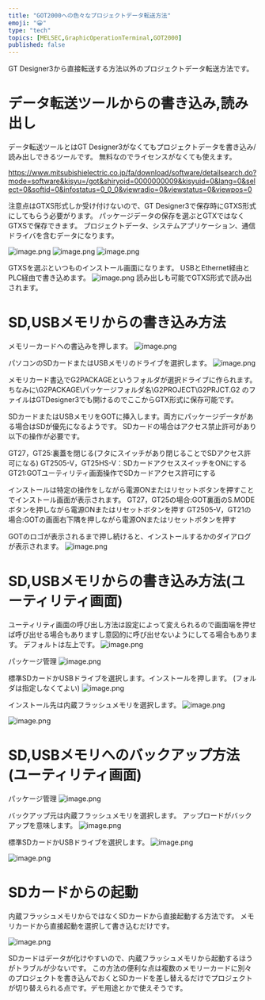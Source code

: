 ```yaml
---
title: "GOT2000への色々なプロジェクトデータ転送方法"
emoji: "😀"
type: "tech"
topics: [MELSEC,GraphicOperationTerminal,GOT2000]
published: false
---
```

GT Designer3から直接転送する方法以外のプロジェクトデータ転送方法です。

# データ転送ツールからの書き込み,読み出し
データ転送ツールとはGT Designer3がなくてもプロジェクトデータを書き込み/読み出しできるツールです。
無料なのでライセンスがなくても使えます。

https://www.mitsubishielectric.co.jp/fa/download/software/detailsearch.do?mode=software&kisyu=/got&shiryoid=0000000009&kisyuid=0&lang=0&select=0&softid=0&infostatus=0_0_0&viewradio=0&viewstatus=0&viewpos=0

注意点はGTXS形式しか受け付けないので、GT Designer3で保存時にGTXS形式にしてもらう必要がります。
パッケージデータの保存を選ぶとGTXではなくGTXSで保存できます。
プロジェクトデータ、システムアプリケーション、通信ドライバを含むデータになります。

![image.png](https://qiita-image-store.s3.ap-northeast-1.amazonaws.com/0/2146151/0870a4d1-8d14-4138-58c8-08d8907dfd95.png)
![image.png](https://qiita-image-store.s3.ap-northeast-1.amazonaws.com/0/2146151/9d2fbe58-a45c-7213-8fe8-39c7481a3cd7.png)
![image.png](https://qiita-image-store.s3.ap-northeast-1.amazonaws.com/0/2146151/7ed53025-55e9-65e5-c2c0-c1be7bdd6165.png)

GTXSを選ぶといつものインストール画面になります。
USBとEthernet経由とPLC経由で書き込めます。
![image.png](https://qiita-image-store.s3.ap-northeast-1.amazonaws.com/0/2146151/b27d5528-bbb7-44c8-ad4d-0d8b9cc54786.png)
読み出しも可能でGTXS形式で読み出されます。

# SD,USBメモリからの書き込み方法
メモリーカードへの書込みを押します。
![image.png](https://qiita-image-store.s3.ap-northeast-1.amazonaws.com/0/2146151/f9e0f90a-e6a4-91d5-a4a4-89716752da22.png)

パソコンのSDカードまたはUSBメモリのドライブを選択します。
![image.png](https://qiita-image-store.s3.ap-northeast-1.amazonaws.com/0/2146151/99478138-6588-9158-4353-d28671b7deef.png)

メモリカード書込でG2PACKAGEというフォルダが選択ドライブに作られます。
ちなみに\G2PACKAGE\パッケージフォルダ名\G2PROJECT\G2PRJCT.G2 のファイルはGTDesigner3でも開けるのでここからGTX形式に保存可能です。

SDカードまたはUSBメモリをGOTに挿入します。両方にパッケージデータがある場合はSDが優先になるようです。
SDカードの場合はアクセス禁止許可があり以下の操作が必要です。

GT27，GT25:裏蓋を閉じる(フタにスイッチがあり閉じることでSDアクセス許可になる)
GT2505-V，GT25HS-V：SDカードアクセススイッチをONにする
GT21:GOTユーティリティ画面操作でSDカードアクセス許可にする

インストールは特定の操作をしながら電源ONまたはリセットボタンを押すことでインストール画面が表示されます。
GT27，GT25の場合:GOT裏面のS.MODEボタンを押しながら電源ONまたはリセットボタンを押す
 GT2505-V，GT21の場合:GOTの画面右下隅を押しながら電源ONまたはリセットボタンを押す

GOTのロゴが表示されるまで押し続けると、インストールするかのダイアログが表示されます。
![image.png](https://qiita-image-store.s3.ap-northeast-1.amazonaws.com/0/2146151/f8bc17f3-2249-34f7-8da0-8745a712ba67.png)

# SD,USBメモリからの書き込み方法(ユーティリティ画面)
ユーティリティ画面の呼び出し方法は設定によって変えられるので画面端を押せば呼び出せる場合もありますし意図的に呼び出せないようにしてる場合もあります。
デフォルトは左上です。
![image.png](https://qiita-image-store.s3.ap-northeast-1.amazonaws.com/0/2146151/2c9a4fca-52f4-0bde-180a-653003cbdcb4.png)

パッケージ管理
![image.png](https://qiita-image-store.s3.ap-northeast-1.amazonaws.com/0/2146151/22faaf8f-f098-68a3-7de9-09ccf4d1937f.png)

標準SDカードかUSBドライブを選択します。インストールを押します。
(フォルダは指定しなくてよい)
![image.png](https://qiita-image-store.s3.ap-northeast-1.amazonaws.com/0/2146151/f3821256-675c-b172-092e-a44d66844a8c.png)

インストール先は内蔵フラッシュメモリを選択します。
![image.png](https://qiita-image-store.s3.ap-northeast-1.amazonaws.com/0/2146151/fc6247e3-4bff-6570-eb85-4111a6f70698.png)

![image.png](https://qiita-image-store.s3.ap-northeast-1.amazonaws.com/0/2146151/4e2aaeed-0451-a63e-b3bf-3125f87af08d.png)

# SD,USBメモリへのバックアップ方法(ユーティリティ画面)

パッケージ管理
![image.png](https://qiita-image-store.s3.ap-northeast-1.amazonaws.com/0/2146151/22faaf8f-f098-68a3-7de9-09ccf4d1937f.png)

バックアップ元は内蔵フラッシュメモリを選択します。
アップロードがバックアップを意味します。
![image.png](https://qiita-image-store.s3.ap-northeast-1.amazonaws.com/0/2146151/c3801a30-d643-181e-910c-5855f183f13b.png)

標準SDカードかUSBドライブを選択します。
![image.png](https://qiita-image-store.s3.ap-northeast-1.amazonaws.com/0/2146151/199c1a3c-d2e3-0cc2-afe9-26e031606b5a.png)

![image.png](https://qiita-image-store.s3.ap-northeast-1.amazonaws.com/0/2146151/15452b58-aedf-9502-93c0-2b92314bea1d.png)

# SDカードからの起動
内蔵フラッシュメモリからではなくSDカードから直接起動する方法です。
メモリカードから直接起動を選択して書き込むだけです。

![image.png](https://qiita-image-store.s3.ap-northeast-1.amazonaws.com/0/2146151/ed0c7fbf-5d17-10ee-6274-3dfd3fa5605b.png)

SDカードはデータが化けやすいので、内蔵フラッシュメモリから起動するほうがトラブルが少ないです。
この方法の便利な点は複数のメモリーカードに別々のプロジェクトを書き込んでおくとSDカードを差し替えるだけでプロジェクトが切り替えられる点です。デモ用途とかで使えそうです。











